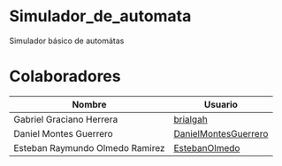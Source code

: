 # Simulador_de_automata
Simulador básico de automátas

# Colaboradores
 |Nombre|Usuario|
 |------|-------|
 |Gabriel Graciano Herrera|[brialgah](https://github.com/brielgah)|
 |Daniel Montes Guerrero|[DanielMontesGuerrero](https://github.com/DanielMontesGuerrero)|
 |Esteban Raymundo Olmedo Ramirez|[EstebanOlmedo](https://github.com/EstebanOlmedo)|
